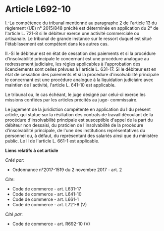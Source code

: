 # Article L692-10

I.-La compétence du tribunal mentionné au paragraphe 2 de l'article 13 du règlement (UE) n° 2015/848 précité est déterminée
en application du 2° de l'article L. 721-8 si le débiteur exerce une activité commerciale ou artisanale. Le tribunal de
grande instance sur le ressort duquel est situé l'établissement est compétent dans les autres cas. 

II.-Si le débiteur est en état de cessation des paiements et si la procédure d'insolvabilité principale le concernant est une
procédure analogue au redressement judiciaire, les règles applicables à l'approbation des licenciements sont celles prévues à
l'article L. 631-17. Si le débiteur est en état de cessation des paiements et si la procédure d'insolvabilité principale le
concernant est une procédure analogue à la liquidation judiciaire avec maintien de l'activité, l'article L. 641-10 est
applicable. 

Le tribunal ou, le cas échéant, le juge désigné par celui-ci exerce les missions confiées par les articles précités au juge-
commissaire. 

Le jugement de la juridiction compétente en application du I du présent article, qui statue sur la résiliation des contrats
de travail découlant de la procédure d'insolvabilité principale est susceptible d'appel de la part du débiteur non dessaisi,
du praticien de l'insolvabilité de la procédure d'insolvabilité principale, de l'une des institutions représentatives du
personnel ou, à défaut, du représentant des salariés ainsi que du ministère public. Le II de l'article L. 661-1 est
applicable.

**Liens relatifs à cet article**

_Créé par_:

  - Ordonnance n°2017-1519 du 2 novembre 2017 - art. 2

_Cite_:

  - Code de commerce - art. L631-17
  - Code de commerce - art. L641-10
  - Code de commerce - art. L661-1
  - Code de commerce - art. L721-8 (V)

_Cité par_:

  - Code de commerce - art. R692-10 (V)
